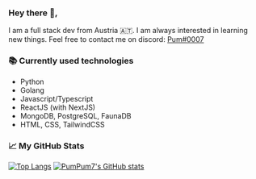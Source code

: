 ### Hey there 👋, 

I am a full stack dev from Austria 🇦🇹. I am always interested in learning new things. Feel free to contact me on discord: [Pum#0007](https://discord.com/users/274561812664549376)

### 📚 Currently used technologies

* Python
* Golang
* Javascript/Typescript 
* ReactJS (with NextJS)
* MongoDB, PostgreSQL, FaunaDB
* HTML, CSS, TailwindCSS



### 📈 My GitHub Stats
[![Top Langs](https://github-readme-stats.vercel.app/api/top-langs/?username=PumPum7&layout=compact&theme=tokyonight&show_icons=true)](https://github.com/PumPum7)
[![PumPum7's GitHub stats](https://github-readme-stats.vercel.app/api?username=PumPum7&theme=tokyonight&show_icons=true&hide=prs)](https://github.com/PumPum7)

